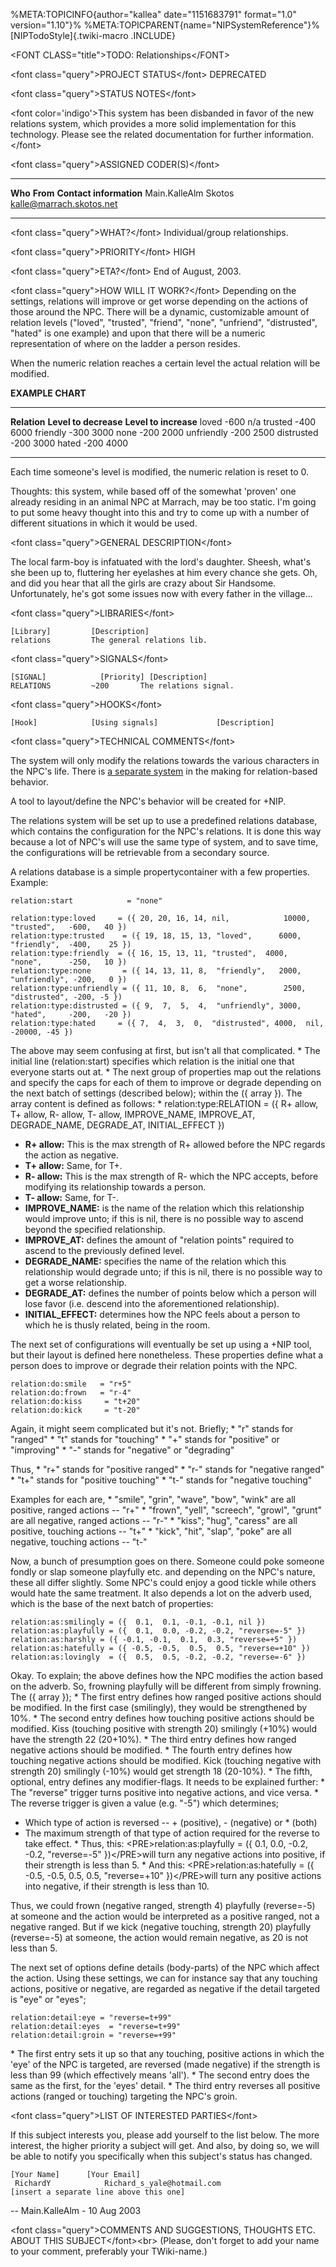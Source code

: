 %META:TOPICINFO{author=\"kallea\" date=\"1151683791\" format=\"1.0\"
version=\"1.10\"}% %META:TOPICPARENT{name=\"NIPSystemReference\"}%
[NIPTodoStyle]{.twiki-macro .INCLUDE}

\<FONT CLASS=\"title\"\>TODO: Relationships\</FONT\>

\<font class=\"query\"\>PROJECT STATUS\</font\> DEPRECATED

\<font class=\"query\"\>STATUS NOTES\</font\>

\<font color=\'indigo\'\>This system has been disbanded in favor of the
new relations system, which provides a more solid implementation for
this technology. Please see the related documentation for further
information.\</font\>

\<font class=\"query\"\>ASSIGNED CODER(S)\</font\>

  --------------- ---------- ----------------------------
  **Who**         **From**   **Contact information**
  Main.KalleAlm   Skotos     <kalle@marrach.skotos.net>
  --------------- ---------- ----------------------------

\<font class=\"query\"\>WHAT?\</font\> Individual/group relationships.

\<font class=\"query\"\>PRIORITY\</font\> HIGH

\<font class=\"query\"\>ETA?\</font\> End of August, 2003.

\<font class=\"query\"\>HOW WILL IT WORK?\</font\> Depending on the
settings, relations will improve or get worse depending on the actions
of those around the NPC. There will be a dynamic, customizable amount of
relation levels (\"loved\", \"trusted\", \"friend\", \"none\",
\"unfriend\", \"distrusted\", \"hated\" is one example) and upon that
there will be a numeric representation of where on the ladder a person
resides.

When the numeric relation reaches a certain level the actual relation
will be modified.

**EXAMPLE CHART**

  -------------- ----------------------- -----------------------
  **Relation**   **Level to decrease**   **Level to increase**
  loved          -600                    n/a
  trusted        -400                    6000
  friendly       -300                    3000
  none           -200                    2000
  unfriendly     -200                    2500
  distrusted     -200                    3000
  hated          -200                    4000
  -------------- ----------------------- -----------------------

Each time someone\'s level is modified, the numeric relation is reset to
0.

Thoughts: this system, while based off of the somewhat \'proven\' one
already residing in an animal NPC at Marrach, may be too static. I\'m
going to put some heavy thought into this and try to come up with a
number of different situations in which it would be used.

\<font class=\"query\"\>GENERAL DESCRIPTION\</font\>

The local farm-boy is infatuated with the lord\'s daughter. Sheesh,
what\'s she been up to, fluttering her eyelashes at him every chance she
gets. Oh, and did you hear that all the girls are crazy about Sir
Handsome. Unfortunately, he\'s got some issues now with every father in
the village\...

\<font class=\"query\"\>LIBRARIES\</font\>

    [Library]         [Description]
    relations         The general relations lib.

\<font class=\"query\"\>SIGNALS\</font\>

    [SIGNAL]            [Priority] [Description]
    RELATIONS         ~200       The relations signal.

\<font class=\"query\"\>HOOKS\</font\>

    [Hook]            [Using signals]             [Description]

\<font class=\"query\"\>TECHNICAL COMMENTS\</font\>

The system will only modify the relations towards the various characters
in the NPC\'s life. There is [a separate system](NIPTodoRelConBehavior)
in the making for relation-based behavior.

A tool to layout/define the NPC\'s behavior will be created for +NIP.

The relations system will be set up to use a predefined relations
database, which contains the configuration for the NPC\'s relations. It
is done this way because a lot of NPC\'s will use the same type of
system, and to save time, the configurations will be retrievable from a
secondary source.

A relations database is a simple propertycontainer with a few
properties. Example:

    relation:start            = "none"

    relation:type:loved     = ({ 20, 20, 16, 14, nil,            10000, "trusted",   -600,   40 })
    relation:type:trusted    = ({ 19, 18, 15, 13, "loved",      6000,  "friendly",  -400,    25 })
    relation:type:friendly  = ({ 16, 15, 13, 11, "trusted",  4000,  "none",      -250,   10 })
    relation:type:none       = ({ 14, 13, 11, 8,  "friendly",   2000,  "unfriendly", -200,   0 })
    relation:type:unfriendly = ({ 11, 10, 8,  6,  "none",        2500,  "distrusted", -200, -5 })
    relation:type:distrusted = ({ 9,  7,  5,  4,  "unfriendly", 3000,  "hated",     -200,   -20 })
    relation:type:hated     = ({ 7,  4,  3,  0,  "distrusted", 4000,  nil,           -20000, -45 })

The above may seem confusing at first, but isn\'t all that complicated.
\* The initial line (relation:start) specifies which relation is the
initial one that everyone starts out at. \* The next group of properties
map out the relations and specify the caps for each of them to improve
or degrade depending on the next batch of settings (described below);
within the ({ array }). The array content is defined as follows: \*
relation:type:RELATION = ({ R+ allow, T+ allow, R- allow, T- allow,
IMPROVE_NAME, IMPROVE_AT, DEGRADE_NAME, DEGRADE_AT, INITIAL_EFFECT })

-   **R+ allow:** This is the max strength of R+ allowed before the NPC
    regards the action as negative.
-   **T+ allow:** Same, for T+.
-   **R- allow:** This is the max strength of R- which the NPC accepts,
    before modifying its relationship towards a person.
-   **T- allow:** Same, for T-.
-   **IMPROVE_NAME:** is the name of the relation which this
    relationship would improve unto; if this is nil, there is no
    possible way to ascend beyond the specified relationship.
-   **IMPROVE_AT:** defines the amount of \"relation points\" required
    to ascend to the previously defined level.
-   **DEGRADE_NAME:** specifies the name of the relation which this
    relationship would degrade unto; if this is nil, there is no
    possible way to get a worse relationship.
-   **DEGRADE_AT:** defines the number of points below which a person
    will lose favor (i.e. descend into the aforementioned relationship).
-   **INITIAL_EFFECT:** determines how the NPC feels about a person to
    which he is thusly related, being in the room.

The next set of configurations will eventually be set up using a +NIP
tool, but their layout is defined here nonetheless. These properties
define what a person does to improve or degrade their relation points
with the NPC.

    relation:do:smile   = "r+5"
    relation:do:frown   = "r-4"
    relation:do:kiss     = "t+20"
    relation:do:kick     = "t-20"

Again, it might seem complicated but it\'s not. Briefly; \* \"r\" stands
for \"ranged\" \* \"t\" stands for \"touching\" \* \"+\" stands for
\"positive\" or \"improving\" \* \"-\" stands for \"negative\" or
\"degrading\"

Thus, \* \"r+\" stands for \"positive ranged\" \* \"r-\" stands for
\"negative ranged\" \* \"t+\" stands for \"positive touching\" \* \"t-\"
stands for \"negative touching\"

Examples for each are, \* \"smile\", \"grin\", \"wave\", \"bow\",
\"wink\" are all positive, ranged actions \-- \"r+\" \* \"frown\",
\"yell\", \"screech\", \"growl\", \"grunt\" are all negative, ranged
actions \-- \"r-\" \* \"kiss\"; \"hug\", \"caress\" are all positive,
touching actions \-- \"t+\" \* \"kick\", \"hit\", \"slap\", \"poke\" are
all negative, touching actions \-- \"t-\"

Now, a bunch of presumption goes on there. Someone could poke someone
fondly or slap someone playfully etc. and depending on the NPC\'s
nature, these all differ slightly. Some NPC\'s could enjoy a good tickle
while others would hate the same treatment. It also depends a lot on the
adverb used, which is the base of the next batch of properties:

    relation:as:smilingly = ({  0.1,  0.1, -0.1, -0.1, nil })
    relation:as:playfully = ({  0.1,  0.0, -0.2, -0.2, "reverse=-5" })
    relation:as:harshly = ({ -0.1, -0.1,  0.1,  0.3, "reverse=+5" })
    relation:as:hatefully = ({ -0.5, -0.5,  0.5,  0.5, "reverse=+10" })
    relation:as:lovingly  = ({  0.5,  0.5, -0.2, -0.2, "reverse=-6" })

Okay. To explain; the above defines how the NPC modifies the action
based on the adverb. So, frowning playfully will be different from
simply frowning. The ({ array }); \* The first entry defines how ranged
positive actions should be modified. In the first case (smilingly), they
would be strengthened by 10%. \* The second entry defines how touching
positive actions should be modified. Kiss (touching positive with
strength 20) smilingly (+10%) would have the strength 22 (20+10%). \*
The third entry defines how ranged negative actions should be modified.
\* The fourth entry defines how touching negative actions should be
modified. Kick (touching negative with strength 20) smilingly (-10%)
would get strength 18 (20-10%). \* The fifth, optional, entry defines
any modifier-flags. It needs to be explained further: \* The \"reverse\"
trigger turns positive into negative actions, and vice versa. \* The
reverse trigger is given a value (e.g. \"-5\") which determines;

-   Which type of action is reversed \-- + (positive), - (negative)
    or \* (both)
-   The maximum strength of that type of action required for the reverse
    to take effect. \* Thus, this: \<PRE\>relation:as:playfully = ({
    0.1, 0.0, -0.2, -0.2, \"reverse=-5\" })\</PRE\>will turn any
    negative actions into positive, if their strength is less than 5. \*
    And this: \<PRE\>relation:as:hatefully = ({ -0.5, -0.5, 0.5, 0.5,
    \"reverse=+10\" })\</PRE\>will turn any positive actions into
    negative, if their strength is less than 10.

Thus, we could frown (negative ranged, strength 4) playfully
(reverse=-5) at someone and the action would be interpreted as a
positive ranged, not a negative ranged. But if we kick (negative
touching, strength 20) playfully (reverse=-5) at someone, the action
would remain negative, as 20 is not less than 5.

The next set of options define details (body-parts) of the NPC which
affect the action. Using these settings, we can for instance say that
any touching actions, positive or negative, are regarded as negative if
the detail targeted is \"eye\" or \"eyes\";

    relation:detail:eye = "reverse=t+99"
    relation:detail:eyes  = "reverse=t+99"
    relation:detail:groin = "reverse=+99"

\* The first entry sets it up so that any touching, positive actions in
which the \'eye\' of the NPC is targeted, are reversed (made negative)
if the strength is less than 99 (which effectively means \'all\'). \*
The second entry does the same as the first, for the \'eyes\' detail. \*
The third entry reverses all positive actions (ranged or touching)
targeting the NPC\'s groin.

\<font class=\"query\"\>LIST OF INTERESTED PARTIES\</font\>

If this subject interests you, please add yourself to the list below.
The more interest, the higher priority a subject will get. And also, by
doing so, we will be able to notify you specifically when this
subject\'s status has changed.

    [Your Name]      [Your Email]
     RichardY            Richard_s_yale@hotmail.com
    [insert a separate line above this one]

\-- Main.KalleAlm - 10 Aug 2003

\<font class=\"query\"\>COMMENTS AND SUGGESTIONS, THOUGHTS ETC. ABOUT
THIS SUBJECT\</font\>\<br\> (Please, don\'t forget to add your name to
your comment, preferably your TWiki-name.)
